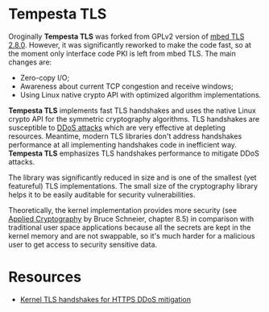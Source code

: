 # Tempesta TLS

Oroginally **Tempesta TLS** was forked from GPLv2 version of
[mbed TLS 2.8.0](https://tls.mbed.org/download/start/mbedtls-2.8.0-gpl.tgz).
However, it was significantly reworked to make the code fast, so at the moment
only interface code PKI is left from mbed TLS.
The main changes are:
* Zero-copy I/O;
* Awareness about current TCP congestion and receive windows;
* Using Linux native crypto API with optimized algorithm implementations.

**Tempesta TLS** implements fast TLS handshakes and uses the native Linux
crypto API for the symmetric cryptography algorithms. TLS handshakes are
susceptible to
[DDoS attacks](https://vincent.bernat.im/en/blog/2011-ssl-dos-mitigation) which
are very effective at depleting resources. Meantime, modern TLS libraries don't
address handshakes performance at all implementing handshakes code in
inefficient way. **Tempesta TLS** emphasizes TLS handshakes performance to
mitigate DDoS attacks.

The library was significantly reduced in size and is one of the smallest (yet
featureful) TLS implementations. The small size of the cryptography library
helps it to be easily auditable for security vulnerabilities.

Theoretically, the kernel implementation provides more security (see
[Applied Cryptography](https://www.schneier.com/books/applied_cryptography/) by
Bruce Schneier, chapter 8.5) in comparison with traditional user space
applications because all the secrets are kept in the kernel memory and are not
swappable, so it's much harder for a malicious user to get access to security
sensitive data.

# Resources

* [Kernel TLS handshakes for HTTPS DDoS mitigation](https://www.netdevconf.org/0x12/session.html?kernel-tls-handshakes-for-https-ddos-mitigation)
